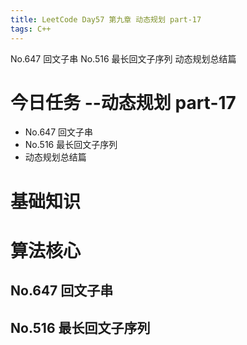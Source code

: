 ```yaml
---
title: LeetCode Day57 第九章 动态规划 part-17
tags: C++
---
```

No.647 回文子串
No.516 最长回文子序列
动态规划总结篇 
<!--more-->

# 今日任务 --动态规划 part-17
- No.647 回文子串
- No.516 最长回文子序列
- 动态规划总结篇 

# 基础知识

# 算法核心
## No.647 回文子串
## No.516 最长回文子序列
